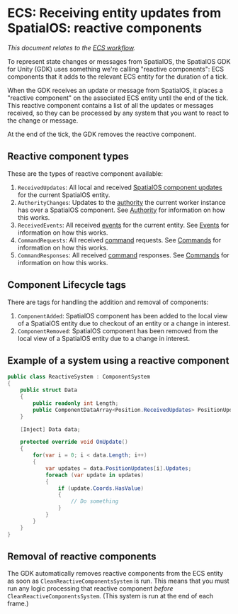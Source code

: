 # ECS: Receiving entity updates from SpatialOS: reactive components
 _This document relates to the [ECS workflow](../intro-workflows-spos-entities.md)._

To represent state changes or messages from SpatialOS, the SpatialOS GDK for Unity (GDK) uses something we're calling "reactive components": ECS components that it adds to the relevant ECS entity for the duration of a tick.

When the GDK receives an update or message from SpatialOS, it places a "reactive component" on the associated ECS entity until the end of the tick. This reactive component contains a list of all the updates or messages received, so they can be processed by any system that you want to react to the change or message.

At the end of the tick, the GDK removes the reactive component.

## Reactive component types

These are the types of reactive component available:

1. `ReceivedUpdates`:  All local and received [SpatialOS component updates](https://docs.improbable.io/reference/latest/shared/design/operations#component-related-operations) for the current SpatialOS entity.
2. `AuthorityChanges`: Updates to the [authority](https://docs.improbable.io/reference/13.2/shared/design/understanding-access#understanding-read-and-write-access-authority) the current worker instance has over a SpatialOS component. See [Authority]({{urlRoot}}/content/ecs/authority.md) for information on how this works.
3. `ReceivedEvents`: All received [events](https://docs.improbable.io/reference/latest/shared/design/object-interaction#events) for the current entity. See [Events]({{urlRoot}}/content/ecs/events.md) for information on how this works.
4. `CommandRequests`: All received [command](https://docs.improbable.io/reference/latest/shared/design/commands) requests. See [Commands]({{urlRoot}}/content/ecs/commands) for information on how this works.
5. `CommandResponses`: All received [command](https://docs.improbable.io/reference/latest/shared/design/commands) responses. See [Commands]({{urlRoot}}/content/ecs/commands) for information on how this works.

## Component Lifecycle tags

There are tags for handling the addition and removal of components:

1. `ComponentAdded`: SpatialOS component has been added to the local view of a SpatialOS entity due to checkout of an entity or a change in interest.
2. `ComponentRemoved`: SpatialOS component has been removed from the local view of a SpatialOS entity due to a change in interest.

## Example of a system using a reactive component

```csharp
public class ReactiveSystem : ComponentSystem
{
    public struct Data
    {
        public readonly int Length;
        public ComponentDataArray<Position.ReceivedUpdates> PositionUpdates;
    }

    [Inject] Data data;

    protected override void OnUpdate()
    {
        for(var i = 0; i < data.Length; i++)
        {
            var updates = data.PositionUpdates[i].Updates;
            foreach (var update in updates)
            {
                if (update.Coords.HasValue)
                {
                    // Do something
                }
            }            
        }
    }
}
```

## Removal of reactive components

The GDK automatically removes reactive components from the ECS entity as soon as `CleanReactiveComponentsSystem` is run. This means that you must run any logic processing that reactive component _before_ `CleanReactiveComponentsSystem`. (This system is run at the end of each frame.)
